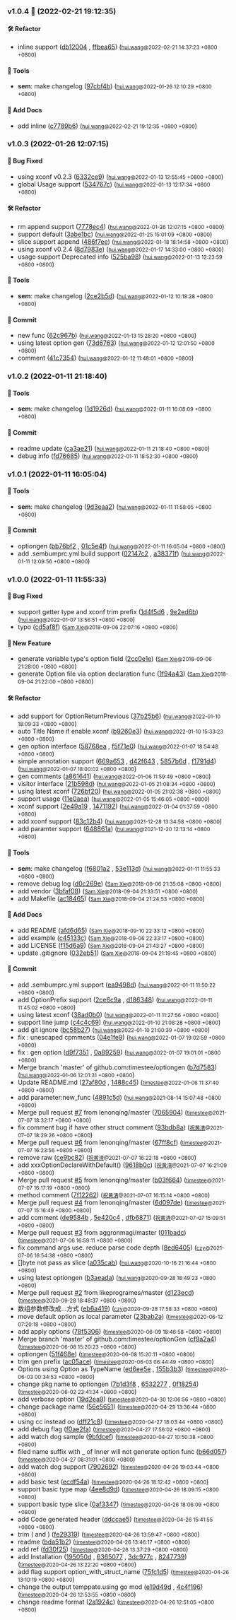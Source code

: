 ### v1.0.4 🌈 (2022-02-21 19:12:35)

#### 🛠  Refactor
  * inline support ([db12004](https://github.com/sandwich-go/optiongen/commit/db1200410d7322b30a9151e7673170d57cfa643e) , [ffbea65](https://github.com/sandwich-go/optiongen/commit/ffbea6544bacdbc5ac81c5abe59fc70c1c357da7)) (<small>[hui.wang](hui.wang@funplus.com)@2022-02-21 14:37:23 &#43;0800 &#43;0800</small>)

#### 🤖  Tools
  * **sem**: make changelog ([97cbf4b](https://github.com/sandwich-go/optiongen/commit/97cbf4b2c0baeb9b7a67e22e993abe05812cc45c)) (<small>[hui.wang](hui.wang@funplus.com)@2022-01-26 12:10:29 &#43;0800 &#43;0800</small>)

#### 📝  Add Docs
  * add inline ([c7789b6](https://github.com/sandwich-go/optiongen/commit/c7789b6162922adb73c097b5b67eda7477a7ebc3)) (<small>[hui.wang](hui.wang@funplus.com)@2022-02-21 19:12:35 &#43;0800 &#43;0800</small>)

### v1.0.3 (2022-01-26 12:07:15)

#### 🐛  Bug Fixed
  * using xconf v0.2.3 ([6332ce9](https://github.com/sandwich-go/optiongen/commit/6332ce9b6b5282662a81f2515970d97e422287ae)) (<small>[hui.wang](hui.wang@funplus.com)@2022-01-13 12:55:45 &#43;0800 &#43;0800</small>)
  * global Usage support ([534767c](https://github.com/sandwich-go/optiongen/commit/534767c65e7d891e51d27b3ac5cedaee0dd19dcf)) (<small>[hui.wang](hui.wang@funplus.com)@2022-01-13 12:17:34 &#43;0800 &#43;0800</small>)

#### 🛠  Refactor
  * rm append support ([7778ec4](https://github.com/sandwich-go/optiongen/commit/7778ec4777d9fd73a82a4e0b49735502451ceece)) (<small>[hui.wang](hui.wang@funplus.com)@2022-01-26 12:07:15 &#43;0800 &#43;0800</small>)
  * support default ([3abe1bc](https://github.com/sandwich-go/optiongen/commit/3abe1bc5b2d2f2696682daa72fd2628b4be30268)) (<small>[hui.wang](hui.wang@funplus.com)@2022-01-25 15:01:09 &#43;0800 &#43;0800</small>)
  * slice support append ([486f7ee](https://github.com/sandwich-go/optiongen/commit/486f7ee884aa82e1b8e8663a7d262663b7b33d23)) (<small>[hui.wang](hui.wang@funplus.com)@2022-01-18 18:14:58 &#43;0800 &#43;0800</small>)
  * using xconf v0.2.4 ([8d7983e](https://github.com/sandwich-go/optiongen/commit/8d7983e2db26f98dfdeb15b5d20694cca1d49593)) (<small>[hui.wang](hui.wang@funplus.com)@2022-01-17 14:33:00 &#43;0800 &#43;0800</small>)
  * usage support Deprecated info ([525ba98](https://github.com/sandwich-go/optiongen/commit/525ba9848eced0bf2f557970c2cd71272c76d81f)) (<small>[hui.wang](hui.wang@funplus.com)@2022-01-13 12:23:59 &#43;0800 &#43;0800</small>)

#### 🤖  Tools
  * **sem**: make changelog ([2ce2b5d](https://github.com/sandwich-go/optiongen/commit/2ce2b5d40c674df7c85f42c46ae1231f27afac39)) (<small>[hui.wang](hui.wang@funplus.com)@2022-01-12 10:18:28 &#43;0800 &#43;0800</small>)

#### 💪  Commit
  * new func ([62c967b](https://github.com/sandwich-go/optiongen/commit/62c967b5f6fd55b09fd5c7302bb17e5b95d8c060)) (<small>[hui.wang](hui.wang@funplus.com)@2022-01-13 15:28:20 &#43;0800 &#43;0800</small>)
  * using latest option gen ([73d6763](https://github.com/sandwich-go/optiongen/commit/73d676379f2585c5c68728c66090cc08fb63d6f7)) (<small>[hui.wang](hui.wang@funplus.com)@2022-01-12 12:01:50 &#43;0800 &#43;0800</small>)
  * comment ([41c7354](https://github.com/sandwich-go/optiongen/commit/41c73543b916a7ef4ce1586ce6d475aa09b5a4da)) (<small>[hui.wang](hui.wang@funplus.com)@2022-01-12 11:48:01 &#43;0800 &#43;0800</small>)

### v1.0.2 (2022-01-11 21:18:40)

#### 🤖  Tools
  * **sem**: make changelog ([1d1926d](https://github.com/sandwich-go/optiongen/commit/1d1926d8561c91e537952310f311cf4154553892)) (<small>[hui.wang](hui.wang@funplus.com)@2022-01-11 16:08:09 &#43;0800 &#43;0800</small>)

#### 💪  Commit
  * readme update ([ca3ae21](https://github.com/sandwich-go/optiongen/commit/ca3ae212640199ef2ab295b2d325c564580c525d)) (<small>[hui.wang](hui.wang@funplus.com)@2022-01-11 21:18:40 &#43;0800 &#43;0800</small>)
  * debug info ([fd76685](https://github.com/sandwich-go/optiongen/commit/fd7668593743c03623bf9b1e23640deed1044526)) (<small>[hui.wang](hui.wang@funplus.com)@2022-01-11 18:52:30 &#43;0800 &#43;0800</small>)

### v1.0.1 (2022-01-11 16:05:04)

#### 🤖  Tools
  * **sem**: make changelog ([9d3eaa2](https://github.com/sandwich-go/optiongen/commit/9d3eaa2b198cf9fdbd1ada6f41825f7758dbb81a)) (<small>[hui.wang](hui.wang@funplus.com)@2022-01-11 11:58:05 &#43;0800 &#43;0800</small>)

#### 💪  Commit
  * optiongen ([bb76bf2](https://github.com/sandwich-go/optiongen/commit/bb76bf2f872cc39ab0e9098cd44be6c3fde1bd1d) , [01c5e4f](https://github.com/sandwich-go/optiongen/commit/01c5e4f3b1ebc845c7241b75afad72c1dac45ccd)) (<small>[hui.wang](hui.wang@funplus.com)@2022-01-11 16:05:04 &#43;0800 &#43;0800</small>)
  * add .sembumprc.yml build support ([02147c2](https://github.com/sandwich-go/optiongen/commit/02147c2813b42d015cb4b4815dd7bf684ac1b5c1) , [a38371f](https://github.com/sandwich-go/optiongen/commit/a38371f14ac4fd11bd99877537da7af222a7ec98)) (<small>[hui.wang](hui.wang@funplus.com)@2022-01-11 12:09:56 &#43;0800 &#43;0800</small>)

### v1.0.0 (2022-01-11 11:55:33)

#### 🐛  Bug Fixed
  * support getter type and xconf trim prefix ([1d4f5d6](https://github.com/sandwich-go/optiongen/commit/1d4f5d611755fee5cfabb4a2f4031fff719d3a5d) , [9e2ed6b](https://github.com/sandwich-go/optiongen/commit/9e2ed6b3dc2bcb01b5ba99b93c0c6de91d09fd25)) (<small>[hui.wang](hui.wang@funplus.com)@2022-01-07 13:56:51 &#43;0800 &#43;0800</small>)
  * typo ([cd5af8f](https://github.com/sandwich-go/optiongen/commit/cd5af8f3c62cb1c9ec156a68d645ef3f0e2e0b94)) (<small>[Sam Xie](xsambundy@gmail.com)@2018-09-06 22:07:16 &#43;0800 &#43;0800</small>)

#### 🚀  New Feature
  * generate variable type's option field ([2cc0e1e](https://github.com/sandwich-go/optiongen/commit/2cc0e1ea6b3023dfbb0a1bb554a619234d30821a)) (<small>[Sam Xie](xsambundy@gmail.com)@2018-09-06 21:28:00 &#43;0800 &#43;0800</small>)
  * generate Option file via option declaration func ([1f94a43](https://github.com/sandwich-go/optiongen/commit/1f94a43d06b60886466bb663f13a36e9ad379e35)) (<small>[Sam Xie](xsambundy@gmail.com)@2018-09-04 21:22:00 &#43;0800 &#43;0800</small>)

#### 🛠  Refactor
  * add support for OptionReturnPrevious ([37b25b6](https://github.com/sandwich-go/optiongen/commit/37b25b6c36fe80f7b2983e96e1aeae338b52d57f)) (<small>[hui.wang](hui.wang@funplus.com)@2022-01-10 18:09:33 &#43;0800 &#43;0800</small>)
  * auto Title Name if enable xconf ([b9260e3](https://github.com/sandwich-go/optiongen/commit/b9260e33711aff8d8796d57c2484a93d81c8cffe)) (<small>[hui.wang](hui.wang@funplus.com)@2022-01-10 15:33:23 &#43;0800 &#43;0800</small>)
  * gen option interface ([58768ea](https://github.com/sandwich-go/optiongen/commit/58768ea89af68f711cd84f208e1a0e97ca3091c0) , [f5f71e0](https://github.com/sandwich-go/optiongen/commit/f5f71e014c9423e86855d3e7d836358f988bb025)) (<small>[hui.wang](hui.wang@funplus.com)@2022-01-07 18:54:48 &#43;0800 &#43;0800</small>)
  * simple annotation support ([669a653](https://github.com/sandwich-go/optiongen/commit/669a653ae1a6a15f7af9dd215785de96dc835cba) , [d42f643](https://github.com/sandwich-go/optiongen/commit/d42f643a5780c9a08bff0f86703c89b342eddf07) , [5857b6d](https://github.com/sandwich-go/optiongen/commit/5857b6d19a033d81eea52f4623e23fdd33a5fc41) , [f1791d4](https://github.com/sandwich-go/optiongen/commit/f1791d44e022db022e407e46a9b05f77dcb5eb42)) (<small>[hui.wang](hui.wang@funplus.com)@2022-01-07 18:00:02 &#43;0800 &#43;0800</small>)
  * gen comments ([a861641](https://github.com/sandwich-go/optiongen/commit/a8616416b3429dd7965a4be1b1e4bba4e16c3a33)) (<small>[hui.wang](hui.wang@funplus.com)@2022-01-06 11:59:49 &#43;0800 &#43;0800</small>)
  * visitor interface ([21b598d](https://github.com/sandwich-go/optiongen/commit/21b598d1bbc7b4040a20d2f44627f75271f6ad7d)) (<small>[hui.wang](hui.wang@funplus.com)@2022-01-05 21:08:34 &#43;0800 &#43;0800</small>)
  * using latest xconf ([726bf20](https://github.com/sandwich-go/optiongen/commit/726bf203bf9b2647957dde4ae168241ba4cbcf55)) (<small>[hui.wang](hui.wang@funplus.com)@2022-01-05 21:02:38 &#43;0800 &#43;0800</small>)
  * support usage ([11e0aea](https://github.com/sandwich-go/optiongen/commit/11e0aea8303f99b3f5a364a654f50be88ee0d20c)) (<small>[hui.wang](hui.wang@funplus.com)@2022-01-05 15:46:05 &#43;0800 &#43;0800</small>)
  * xconf support ([2e49a19](https://github.com/sandwich-go/optiongen/commit/2e49a1949abd56636ea1b6137bc8fa4e0d7ab9fa) , [1471192](https://github.com/sandwich-go/optiongen/commit/1471192cae6b401425285d4bbc438fe5876775e0)) (<small>[hui.wang](hui.wang@funplus.com)@2022-01-04 01:37:59 &#43;0800 &#43;0800</small>)
  * add xconf support ([83c12b4](https://github.com/sandwich-go/optiongen/commit/83c12b4909704d1ea484c4ac0818b10eee50d35c)) (<small>[hui.wang](hui.wang@funplus.com)@2021-12-28 13:34:58 &#43;0800 &#43;0800</small>)
  * add paramter support ([648861a](https://github.com/sandwich-go/optiongen/commit/648861a1f8242cc251e78d197eb0990a1d999e47)) (<small>[hui.wang](hui.wang@funplus.com)@2021-12-20 12:13:14 &#43;0800 &#43;0800</small>)

#### 🤖  Tools
  * **sem**: make changelog ([f6801a2](https://github.com/sandwich-go/optiongen/commit/f6801a2781c5c394ec54dd77ea138a616b35a983) , [53e113d](https://github.com/sandwich-go/optiongen/commit/53e113d8a2d5582550288153c7474b448bbfdf8d)) (<small>[hui.wang](hui.wang@funplus.com)@2022-01-11 11:55:33 &#43;0800 &#43;0800</small>)
  * remove debug log ([d0c269e](https://github.com/sandwich-go/optiongen/commit/d0c269e43ee136a91c519a7bea6e83cbaf1b9dcb)) (<small>[Sam Xie](xsambundy@gmail.com)@2018-09-06 21:35:08 &#43;0800 &#43;0800</small>)
  * add vendor ([3bfaf08](https://github.com/sandwich-go/optiongen/commit/3bfaf08ae1b1328e2deb07e59b1106c38874f09b)) (<small>[Sam Xie](xsambundy@gmail.com)@2018-09-04 21:33:51 &#43;0800 &#43;0800</small>)
  * add Makefile ([ac18465](https://github.com/sandwich-go/optiongen/commit/ac1846573959ed8ed055aac280d71490a6535bee)) (<small>[Sam Xie](xsambundy@gmail.com)@2018-09-04 21:24:53 &#43;0800 &#43;0800</small>)

#### 📝  Add Docs
  * add README ([afd6d65](https://github.com/sandwich-go/optiongen/commit/afd6d652166addd77406fa83cbef067063600175)) (<small>[Sam Xie](sam.xie@liulishuo.com)@2018-09-10 22:33:12 &#43;0800 &#43;0800</small>)
  * add example ([c45133c](https://github.com/sandwich-go/optiongen/commit/c45133ce65aca32275150d087210cbbb045e1bb5)) (<small>[Sam Xie](xsambundy@gmail.com)@2018-09-06 22:33:17 &#43;0800 &#43;0800</small>)
  * add LICENSE ([f15d6a9](https://github.com/sandwich-go/optiongen/commit/f15d6a9266b92dc697b90e2864b1232fe78e26ec)) (<small>[Sam Xie](xsambundy@gmail.com)@2018-09-04 21:43:27 &#43;0800 &#43;0800</small>)
  * update .gitignore ([032eb51](https://github.com/sandwich-go/optiongen/commit/032eb514116c7860819a623acaf5ac7c09c65c16)) (<small>[Sam Xie](xsambundy@gmail.com)@2018-09-04 21:19:45 &#43;0800 &#43;0800</small>)

#### 💪  Commit
  * add .sembumprc.yml support ([ea9498d](https://github.com/sandwich-go/optiongen/commit/ea9498da86d7494c02e9bf9daf85b13eb332078d)) (<small>[hui.wang](hui.wang@funplus.com)@2022-01-11 11:50:22 &#43;0800 &#43;0800</small>)
  * add OptionPrefix support ([2ce6c9a](https://github.com/sandwich-go/optiongen/commit/2ce6c9a13bbe1cb295ab88e3929a40a7ad818f26) , [d186348](https://github.com/sandwich-go/optiongen/commit/d186348dee094a03be0a6bf46a358e49548bbcec)) (<small>[hui.wang](hui.wang@funplus.com)@2022-01-11 11:45:02 &#43;0800 &#43;0800</small>)
  * using latest xconf ([38ad0b0](https://github.com/sandwich-go/optiongen/commit/38ad0b08ce2cb587e98056d65fa1990bd7b1d552)) (<small>[hui.wang](hui.wang@funplus.com)@2022-01-11 11:27:56 &#43;0800 &#43;0800</small>)
  * support line jump ([c4c4c69](https://github.com/sandwich-go/optiongen/commit/c4c4c6993e5a3a857a2a0cbe5420ef7078743ef6)) (<small>[hui.wang](hui.wang@funplus.com)@2022-01-10 21:08:28 &#43;0800 &#43;0800</small>)
  * add git ignore ([bc58b27](https://github.com/sandwich-go/optiongen/commit/bc58b27e8b59fa1245fe0eb22c3afd8e49046e9c)) (<small>[hui.wang](hui.wang@funplus.com)@2022-01-10 21:00:39 &#43;0800 &#43;0800</small>)
  * fix : unescaped cpmments ([04e1fe9](https://github.com/sandwich-go/optiongen/commit/04e1fe97a7c90245c3494c3af2f0510c90cc4079)) (<small>[hui.wang](hui.wang@funplus.com)@2022-01-07 19:02:59 &#43;0800 &#43;0800</small>)
  * fix : gen option ([d9f7351](https://github.com/sandwich-go/optiongen/commit/d9f7351f715e429701b4f1eaa8e5799cf7c62bc9) , [0a89259](https://github.com/sandwich-go/optiongen/commit/0a89259e049315af154fdb34d1651e1167d32543)) (<small>[hui.wang](hui.wang@funplus.com)@2022-01-07 19:01:01 &#43;0800 &#43;0800</small>)
  * Merge branch 'master' of github.com:timestee/optiongen ([b7d7583](https://github.com/sandwich-go/optiongen/commit/b7d75835f19e0707e62f86ad971978b65f4a4e8a)) (<small>[hui.wang](hui.wang@funplus.com)@2022-01-06 12:01:31 &#43;0800 &#43;0800</small>)
  * Update README.md ([27af80d](https://github.com/sandwich-go/optiongen/commit/27af80d444d5fe2e6f5bf68dffcd1a917e1a0470) , [1488c45](https://github.com/sandwich-go/optiongen/commit/1488c4571762860ad6dd0452eded2d4afc8711db)) (<small>[timestee](19310233&#43;timestee@users.noreply.github.com)@2022-01-06 11:37:40 &#43;0800 &#43;0800</small>)
  * add parameter:new_func ([4891c5d](https://github.com/sandwich-go/optiongen/commit/4891c5dd51152fb2fe44b9420835466e869baabf)) (<small>[hui.wang](hui.wang@funplus.com)@2021-08-14 15:07:48 &#43;0800 &#43;0800</small>)
  * Merge pull request [#7](https://github.com/sandwich-go/7/issues/%!s(MISSING)) from lenonqing/master ([7065904](https://github.com/sandwich-go/optiongen/commit/70659046ecd0d1ade130c3f61b69a60963655980)) (<small>[timestee](19310233&#43;timestee@users.noreply.github.com)@2021-07-07 18:32:17 &#43;0800 &#43;0800</small>)
  * fix comment bug if have other struct comment ([93bdb8a](https://github.com/sandwich-go/optiongen/commit/93bdb8a94dc8eadb6e55f04a999a4563f9fb1019)) (<small>[祝黄清](huangqing.zhu@centurygame.com)@2021-07-07 18:29:26 &#43;0800 &#43;0800</small>)
  * Merge pull request [#6](https://github.com/sandwich-go/6/issues/%!s(MISSING)) from lenonqing/master ([67ff8cf](https://github.com/sandwich-go/optiongen/commit/67ff8cf87613c1885b7c48a989e29e9f87c3b71b)) (<small>[timestee](19310233&#43;timestee@users.noreply.github.com)@2021-07-07 16:23:56 &#43;0800 &#43;0800</small>)
  * remove raw ([ce9bc82](https://github.com/sandwich-go/optiongen/commit/ce9bc82a182ea528725de6a34f60a340163a6ac9)) (<small>[祝黄清](huangqing.zhu@centurygame.com)@2021-07-07 16:22:18 &#43;0800 &#43;0800</small>)
  * add xxxOptionDeclareWithDefault() ([9618b0c](https://github.com/sandwich-go/optiongen/commit/9618b0c05cafd2dbfa1b12604081fa3e3e0ece78)) (<small>[祝黄清](huangqing.zhu@centurygame.com)@2021-07-07 16:21:09 &#43;0800 &#43;0800</small>)
  * Merge pull request [#5](https://github.com/sandwich-go/5/issues/%!s(MISSING)) from lenonqing/master ([b03f664](https://github.com/sandwich-go/optiongen/commit/b03f6649d93729b88e0fe21c3ead7d83063422c7)) (<small>[timestee](19310233&#43;timestee@users.noreply.github.com)@2021-07-07 16:17:19 &#43;0800 &#43;0800</small>)
  * method comment ([7f12262](https://github.com/sandwich-go/optiongen/commit/7f12262634db7bbf683f9817fb7b2e71f4bd8566)) (<small>[祝黄清](huangqing.zhu@centurygame.com)@2021-07-07 16:15:14 &#43;0800 &#43;0800</small>)
  * Merge pull request [#4](https://github.com/sandwich-go/4/issues/%!s(MISSING)) from lenonqing/master ([6d097de](https://github.com/sandwich-go/optiongen/commit/6d097defb9d357be3d4213c6c158206d15675e5c)) (<small>[timestee](19310233&#43;timestee@users.noreply.github.com)@2021-07-07 15:16:49 &#43;0800 &#43;0800</small>)
  * add comment ([de9584b](https://github.com/sandwich-go/optiongen/commit/de9584bbcd0f4b5fd5f7f2524723ca0bb7495564) , [5e420c4](https://github.com/sandwich-go/optiongen/commit/5e420c44e7e20843028e32d7986a14b25d706f5e) , [dfb6871](https://github.com/sandwich-go/optiongen/commit/dfb6871b9d254622e5bb14a8e5eb0f346248fa9c)) (<small>[祝黄清](huangqing.zhu@centurygame.com)@2021-07-07 15:09:51 &#43;0800 &#43;0800</small>)
  * Merge pull request [#3](https://github.com/sandwich-go/3/issues/%!s(MISSING)) from aggronmagi/master ([011badc](https://github.com/sandwich-go/optiongen/commit/011badc380187e29793451bd3d529330223d52bc)) (<small>[timestee](19310233&#43;timestee@users.noreply.github.com)@2021-07-06 16:59:11 &#43;0800 &#43;0800</small>)
  * fix command args use. reduce parse code depth ([8ed6405](https://github.com/sandwich-go/optiongen/commit/8ed640544fd9f29d8413586a84106b30343292be)) (<small>[czy](czy463@163.com)@2021-07-06 16:54:38 &#43;0800 &#43;0800</small>)
  * []byte not pass as slice ([a035cab](https://github.com/sandwich-go/optiongen/commit/a035cab71065a2683ab7bf79efda80e780d0bc1e)) (<small>[hui.wang](hui.wang@funplus.com)@2020-10-16 21:16:44 &#43;0800 &#43;0800</small>)
  * using latest optiongen ([b3aeada](https://github.com/sandwich-go/optiongen/commit/b3aeadab6d31c5d8586a4dd7785f20ebe1c57c77)) (<small>[hui.wang](hui.wang@funplus.com)@2020-09-28 18:49:23 &#43;0800 &#43;0800</small>)
  * Merge pull request [#2](https://github.com/sandwich-go/2/issues/%!s(MISSING)) from likeprogrames/master ([d123ecd](https://github.com/sandwich-go/optiongen/commit/d123ecd01f450bff871751fba29352b284fdea67)) (<small>[timestee](19310233&#43;timestee@users.noreply.github.com)@2020-09-28 18:48:37 &#43;0800 &#43;0800</small>)
  * 数组参数修改成...方式 ([eb6a419](https://github.com/sandwich-go/optiongen/commit/eb6a419a1c78ede20fec7ffa533a98a077813ad5)) (<small>[czy](czy463@163.com)@2020-09-28 17:58:33 &#43;0800 &#43;0800</small>)
  * move default option as local parameter ([23bab2a](https://github.com/sandwich-go/optiongen/commit/23bab2a8d2c29445ff9654cddaf99978833eb773)) (<small>[timestee](wanghuidev@gmail.com)@2020-06-12 07:20:18 &#43;0800 &#43;0800</small>)
  * add apply options ([78f5306](https://github.com/sandwich-go/optiongen/commit/78f5306a0d4cf74a2484aa874a2229c748ecf51f)) (<small>[timestee](wanghuidev@gmail.com)@2020-06-09 18:46:58 &#43;0800 &#43;0800</small>)
  * Merge branch 'master' of github.com:timestee/optionGen ([cf9a2a4](https://github.com/sandwich-go/optiongen/commit/cf9a2a4d1fe8b89c94bc9217c5d0a7ba6099553b)) (<small>[timestee](wanghuidev@gmail.com)@2020-06-08 15:20:23 &#43;0800 &#43;0800</small>)
  * optiongen ([51f468e](https://github.com/sandwich-go/optiongen/commit/51f468e5f1b11ab1fce10100b252c886ffa51b40)) (<small>[timestee](wanghuidev@gmail.com)@2020-06-08 15:20:11 &#43;0800 &#43;0800</small>)
  * trim gen prefix ([ac05ace](https://github.com/sandwich-go/optiongen/commit/ac05ace6820df607780ae22f3f725d9a0b03bb09)) (<small>[timestee](wanghuidev@gmail.com)@2020-06-03 06:44:49 &#43;0800 &#43;0800</small>)
  * Options using Option as TypeName ([ed6ee5e](https://github.com/sandwich-go/optiongen/commit/ed6ee5ea43b55c29850ba142efa5a10db6860fdd) , [155b3b3](https://github.com/sandwich-go/optiongen/commit/155b3b3a7235f4c5d6651edc050bbb7ec7180b9c)) (<small>[timestee](wanghuidev@gmail.com)@2020-06-03 00:34:53 &#43;0800 &#43;0800</small>)
  * change pkg name to optiongen ([7b1d3f8](https://github.com/sandwich-go/optiongen/commit/7b1d3f8d6f2151dc60201ecb91e3b62fabc5686b) , [6532277](https://github.com/sandwich-go/optiongen/commit/65322775cf76b7a6864df4db9c7cdbd3b3fa302e) , [0f18254](https://github.com/sandwich-go/optiongen/commit/0f182549642d4e913e2b122c2158ab16e4e3b090)) (<small>[timestee](wanghuidev@gmail.com)@2020-06-02 23:41:34 &#43;0800 &#43;0800</small>)
  * add verbose option ([19d2ea9](https://github.com/sandwich-go/optiongen/commit/19d2ea9ad9acdf35628fdb367b2d7ac9c13dd639)) (<small>[timestee](wanghuidev@gmail.com)@2020-04-30 12:06:56 &#43;0800 &#43;0800</small>)
  * change package name ([56e5651](https://github.com/sandwich-go/optiongen/commit/56e5651d91256c9473ee97fc02f1d822ae866817)) (<small>[timestee](wanghuidev@gmail.com)@2020-04-29 13:36:44 &#43;0800 &#43;0800</small>)
  * using cc instead oo ([dff21c8](https://github.com/sandwich-go/optiongen/commit/dff21c8f6e86d9de99fce66326dc55082fcdef65)) (<small>[timestee](wanghuidev@gmail.com)@2020-04-27 18:03:44 &#43;0800 &#43;0800</small>)
  * add debug flag ([f0ae2fa](https://github.com/sandwich-go/optiongen/commit/f0ae2fa4c0b3f5c3be079a6d86699b9e1dcffafb)) (<small>[timestee](wanghuidev@gmail.com)@2020-04-27 17:56:02 &#43;0800 &#43;0800</small>)
  * add watch dog sample ([9bfdcef](https://github.com/sandwich-go/optiongen/commit/9bfdcef31bc5f5656e8f3ae397f11d54ed161380)) (<small>[timestee](wanghuidev@gmail.com)@2020-04-27 10:50:38 &#43;0800 &#43;0800</small>)
  * filed name suffix with _ of Inner will not generate option func ([b66d057](https://github.com/sandwich-go/optiongen/commit/b66d057e8ebf80363d0b50b7e863083d8740287d)) (<small>[timestee](wanghuidev@gmail.com)@2020-04-27 08:31:01 &#43;0800 &#43;0800</small>)
  * add watch dog support ([7902692](https://github.com/sandwich-go/optiongen/commit/7902692c743345a6f1a5abc6abef7a5eacf41c38)) (<small>[timestee](wanghuidev@gmail.com)@2020-04-26 19:03:44 &#43;0800 &#43;0800</small>)
  * add basic test ([ecdf54a](https://github.com/sandwich-go/optiongen/commit/ecdf54ad0f518381df8fa5cdc4df23fb62b4545e)) (<small>[timestee](wanghuidev@gmail.com)@2020-04-26 18:12:42 &#43;0800 &#43;0800</small>)
  * support basic type map ([4ee8d9d](https://github.com/sandwich-go/optiongen/commit/4ee8d9d78f6213139abb6cee57839ed3f0566051)) (<small>[timestee](wanghuidev@gmail.com)@2020-04-26 18:09:15 &#43;0800 &#43;0800</small>)
  * support basic type slice ([0af3347](https://github.com/sandwich-go/optiongen/commit/0af33478049ab0cc8d5d664204d10852971f0f19)) (<small>[timestee](wanghuidev@gmail.com)@2020-04-26 18:06:09 &#43;0800 &#43;0800</small>)
  * add Code generated header ([ddccae5](https://github.com/sandwich-go/optiongen/commit/ddccae5ca927d96f5bedba47ed4e6fe46a282711)) (<small>[timestee](wanghuidev@gmail.com)@2020-04-26 15:41:55 &#43;0800 &#43;0800</small>)
  * trim ( and ) ([fe29319](https://github.com/sandwich-go/optiongen/commit/fe29319397ebf4bd0bfc417c24e08471900afc18)) (<small>[timestee](wanghuidev@gmail.com)@2020-04-26 13:59:47 &#43;0800 &#43;0800</small>)
  * readme ([bda51b2](https://github.com/sandwich-go/optiongen/commit/bda51b221337a68b1f3b24962baf370c41781415)) (<small>[timestee](wanghuidev@gmail.com)@2020-04-26 13:46:17 &#43;0800 &#43;0800</small>)
  * add ref ([fd30f25](https://github.com/sandwich-go/optiongen/commit/fd30f25eeef8a47a03fac62494475ed6f0c11714)) (<small>[timestee](wanghuidev@gmail.com)@2020-04-26 13:37:29 &#43;0800 &#43;0800</small>)
  * add Installation ([195050d](https://github.com/sandwich-go/optiongen/commit/195050d1df0e816d5fed716951daf4490ec37861) , [6365077](https://github.com/sandwich-go/optiongen/commit/63650771fa828bd2f8344d678f2662ca95422ac6) , [3dc977c](https://github.com/sandwich-go/optiongen/commit/3dc977cd75bf6270c3a4f2763b7391435d00fd5f) , [8247739](https://github.com/sandwich-go/optiongen/commit/8247739e6bcec2de1b850aad193c9bbd8909ab19)) (<small>[timestee](wanghuidev@gmail.com)@2020-04-26 13:22:20 &#43;0800 &#43;0800</small>)
  * add flag support option_with_struct_name ([75fc1d5](https://github.com/sandwich-go/optiongen/commit/75fc1d5f1ebbcccbfccfaa8c13d5a0156eb94f08)) (<small>[timestee](wanghuidev@gmail.com)@2020-04-26 13:10:19 &#43;0800 &#43;0800</small>)
  * change the output temppate.using go mod ([e19d49d](https://github.com/sandwich-go/optiongen/commit/e19d49ddc8c3974f4ca7faf99734b9284d893b7d) , [4c4f196](https://github.com/sandwich-go/optiongen/commit/4c4f19670c32a90b41211dba2da2c5564213f337)) (<small>[timestee](wanghuidev@gmail.com)@2020-04-26 12:53:55 &#43;0800 &#43;0800</small>)
  * change readme format ([2a1924c](https://github.com/sandwich-go/optiongen/commit/2a1924ca3f530ff399222e9eae3026eec7e8cdee)) (<small>[timestee](19310233&#43;timestee@users.noreply.github.com)@2020-04-26 12:51:05 &#43;0800 &#43;0800</small>)




